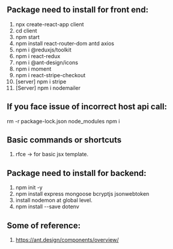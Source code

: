 ## Package need to install for front end:
1. npx create-react-app client
2. cd client 
3. npm start
4. npm install react-router-dom antd axios
5. npm i @reduxjs/toolkit
6. npm i react-redux
7. npm i @ant-design/icons
8. npm i moment
10.  npm i react-stripe-checkout
11. [server] npm i stripe
12. [Server] npm i nodemailer


## If you face issue of incorrect host api call:
rm -r package-lock.json node_modules
npm i


## Basic commands or shortcuts
1. rfce -> for basic jsx template.

## Package need to install for backend:
1. npm init -y
2. npm install express mongoose bcryptjs jsonwebtoken
3. install nodemon at global level.
4. npm install --save dotenv 


## Some of reference:
1. https://ant.design/components/overview/
